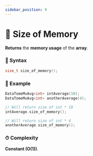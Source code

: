 ```yaml
---
sidebar_position: 9
---
```


# 📏 Size of Memory

**Returns** the **memory usage** of the **array**.

### 📝 Syntax

```cpp
size_t size_of_memory();
```

### 🔮 Example

```cpp
DataTomeMvAvg<int> intAverage(10);
DataTomeMvAvg<int> anotherAverage(4);

// Will return size of int * 10
intAverage.size_of_memory();

// Will return size of int * 4
anotherAverage.size_of_memory();
```

### ⏱ Complexity

**Constant (O(1))**.
